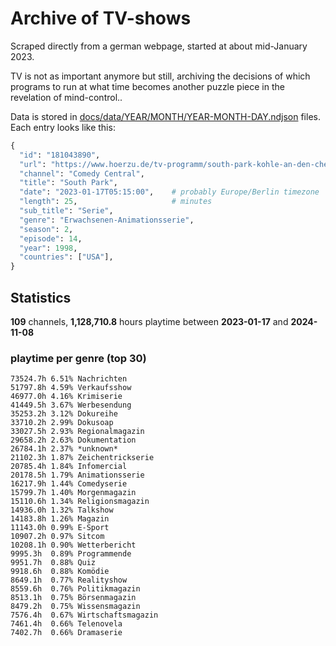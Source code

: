 # Archive of TV-shows

Scraped directly from a german webpage, started at about mid-January 2023.

TV is not as important anymore but still, archiving the decisions of which programs to run at what time
becomes another puzzle piece in the revelation of mind-control.. 

Data is stored in [docs/data/YEAR/MONTH/YEAR-MONTH-DAY.ndjson](docs/data/) files. 
Each entry looks like this:

```python
{
  "id": "181043890", 
  "url": "https://www.hoerzu.de/tv-programm/south-park-kohle-an-den-chefkoch/bid_181043890/", 
  "channel": "Comedy Central", 
  "title": "South Park", 
  "date": "2023-01-17T05:15:00",    # probably Europe/Berlin timezone 
  "length": 25,                     # minutes 
  "sub_title": "Serie", 
  "genre": "Erwachsenen-Animationsserie", 
  "season": 2, 
  "episode": 14, 
  "year": 1998, 
  "countries": ["USA"],
}
```

## Statistics

**109** channels, **1,128,710.8** hours playtime between **2023-01-17** and **2024-11-08**


### playtime per genre (top 30)

    73524.7h 6.51% Nachrichten
    51797.8h 4.59% Verkaufsshow
    46977.0h 4.16% Krimiserie
    41449.5h 3.67% Werbesendung
    35253.2h 3.12% Dokureihe
    33710.2h 2.99% Dokusoap
    33027.5h 2.93% Regionalmagazin
    29658.2h 2.63% Dokumentation
    26784.1h 2.37% *unknown*
    21102.3h 1.87% Zeichentrickserie
    20785.4h 1.84% Infomercial
    20178.5h 1.79% Animationsserie
    16217.9h 1.44% Comedyserie
    15799.7h 1.40% Morgenmagazin
    15110.6h 1.34% Religionsmagazin
    14936.0h 1.32% Talkshow
    14183.8h 1.26% Magazin
    11143.0h 0.99% E-Sport
    10907.2h 0.97% Sitcom
    10208.1h 0.90% Wetterbericht
    9995.3h  0.89% Programmende
    9951.7h  0.88% Quiz
    9918.6h  0.88% Komödie
    8649.1h  0.77% Realityshow
    8559.6h  0.76% Politikmagazin
    8513.1h  0.75% Börsenmagazin
    8479.2h  0.75% Wissensmagazin
    7576.4h  0.67% Wirtschaftsmagazin
    7461.4h  0.66% Telenovela
    7402.7h  0.66% Dramaserie
